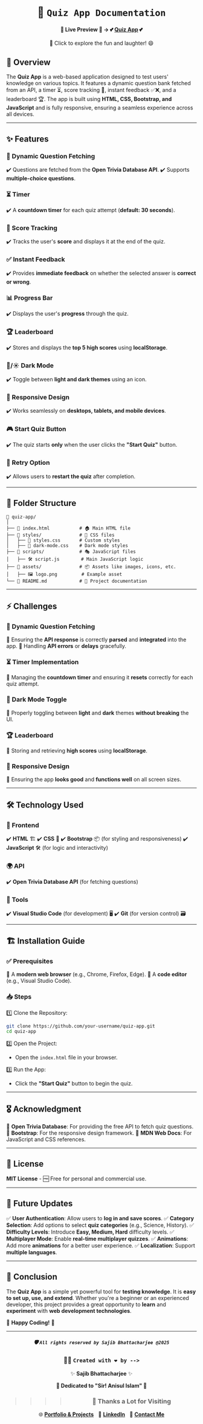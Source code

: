 <div align="center">

# 📘 `Quiz App Documentation`

#### 🌟 **Live Preview** 🌟 → 💕 [**Quiz App**](https://jsquizapp2025.netlify.app/) 💕

🎉 Click to explore the fun and laughter! 😄

</div>

## 🌟 Overview

The **Quiz App** is a web-based application designed to test users' knowledge on various topics. It features a dynamic question bank fetched from an API, a timer ⏳, score tracking 🎯, instant feedback ✅❌, and a leaderboard 🏆. The app is built using **HTML, CSS, Bootstrap, and JavaScript** and is fully responsive, ensuring a seamless experience across all devices.

---

## ✨ Features

### 📌 Dynamic Question Fetching

✔️ Questions are fetched from the **Open Trivia Database API**.
✔️ Supports **multiple-choice questions**.

### ⏳ Timer

✔️ A **countdown timer** for each quiz attempt (**default: 30 seconds**).

### 🎯 Score Tracking

✔️ Tracks the user's **score** and displays it at the end of the quiz.

### ✅ Instant Feedback

✔️ Provides **immediate feedback** on whether the selected answer is **correct or wrong**.

### 📊 Progress Bar

✔️ Displays the user's **progress** through the quiz.

### 🏆 Leaderboard

✔️ Stores and displays the **top 5 high scores** using **localStorage**.

### 🌙/☀️ Dark Mode

✔️ Toggle between **light and dark themes** using an icon.

### 📱 Responsive Design

✔️ Works seamlessly on **desktops, tablets, and mobile devices**.

### 🎮 Start Quiz Button

✔️ The quiz starts **only** when the user clicks the **"Start Quiz"** button.

### 🔄 Retry Option

✔️ Allows users to **restart the quiz** after completion.

---

## 📂 Folder Structure

```
📁 quiz-app/
│
├── 📜 index.html           # 🏠 Main HTML file
├── 📁 styles/              # 🎨 CSS files
│   ├── 🎨 styles.css       # Custom styles
│   ├── 🌙 dark-mode.css    # Dark mode styles
├── 📁 scripts/             # 🎭 JavaScript files
│   ├── 🛠️ script.js        # Main JavaScript logic
├── 📁 assets/              # 📦 Assets like images, icons, etc.
│   ├── 🖼️ logo.png         # Example asset
└── 📜 README.md            # 📖 Project documentation
```

---

## ⚡ Challenges

### 🔄 Dynamic Question Fetching

🔹 Ensuring the **API response** is correctly **parsed** and **integrated** into the app.
🔹 Handling **API errors** or **delays** gracefully.

### ⏳ Timer Implementation

🔹 Managing the **countdown timer** and ensuring it **resets** correctly for each quiz attempt.

### 🌙 Dark Mode Toggle

🔹 Properly toggling between **light** and **dark** themes **without breaking** the UI.

### 🏆 Leaderboard

🔹 Storing and retrieving **high scores** using **localStorage**.

### 📱 Responsive Design

🔹 Ensuring the app **looks good** and **functions well** on all screen sizes.

---

## 🛠️ Technology Used

### 🎨 Frontend

✔️ **HTML** 🏗️
✔️ **CSS** 🎨
✔️ **Bootstrap** 📦 (for styling and responsiveness)
✔️ **JavaScript** 🛠️ (for logic and interactivity)

### 🌍 API

✔️ **Open Trivia Database API** (for fetching questions)

### 🔧 Tools

✔️ **Visual Studio Code** (for development) 🖥️
✔️ **Git** (for version control) 🗃️

---

## 🏗️ Installation Guide

### ✅ Prerequisites

🔹 A **modern web browser** (e.g., Chrome, Firefox, Edge).
🔹 A **code editor** (e.g., Visual Studio Code).

### 📥 Steps

1️⃣ Clone the Repository:

```bash
git clone https://github.com/your-username/quiz-app.git
cd quiz-app
```

2️⃣ Open the Project:

- Open the `index.html` file in your browser.

3️⃣ Run the App:

- Click the **"Start Quiz"** button to begin the quiz.

---

## 🎖️ Acknowledgment

🔹 **Open Trivia Database**: For providing the free API to fetch quiz questions.
🔹 **Bootstrap**: For the responsive design framework.
🔹 **MDN Web Docs**: For JavaScript and CSS references.

---

## 📜 License

**MIT License** - 🆓 Free for personal and commercial use.

---

## 🔮 Future Updates

✅ **User Authentication**: Allow users to **log in and save scores**.
✅ **Category Selection**: Add options to select **quiz categories** (e.g., Science, History).
✅ **Difficulty Levels**: Introduce **Easy, Medium, Hard** difficulty levels.
✅ **Multiplayer Mode**: Enable **real-time multiplayer quizzes**.
✅ **Animations**: Add more **animations** for a better user experience.
✅ **Localization**: Support **multiple languages**.

---

## 🎯 Conclusion

The **Quiz App** is a simple yet powerful tool for **testing knowledge**. It is **easy to set up, use, and extend**. Whether you're a beginner or an experienced developer, this project provides a great opportunity to **learn** and **experiment** with **web development technologies**.

🚀 **Happy Coding!** 🚀

---

<div align="center">

##### 🛡️ `All rights reserved by Sajib Bhattacharjee @2025`

### 👨‍💻 `Created with ❤️ by -->`

✨ **Sajib Bhattacharjee** ✨

**💖 Dedicated to "Sir! Anisul Islam" 💖**

> > > > ### 🙏 Thanks a Lot for Visiting

🌐 [**Portfolio & Projects**](https://github.com/Sajib-Bhattacharjee)  
💼 [**LinkedIn**](https://www.linkedin.com/in/sajib-bhattacharjee-42682a178/)  
📧 [**Contact Me**](mailto:sajibbhattacjarjee2000@gmail.com)

</div>
